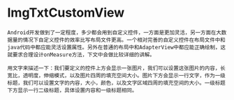 # ImgTxtCustomView

    Android开发做到了一定程度，多少都会用到自定义控件，一方面是更加灵活，另一方面在大数据量的情况下自定义控件的效率比写布局文件更高。一个相对完善的自定义控件在布局文件中和java代码中都应能灵活设置属性。另外在普通的布局中和AdapterView中都应能正确绘制，这就要求合理设计onMeasure方法，下文中会做比较详细的讲解。

    用文字来描述一下：我们要定义的控件上方会显示一张图片，我们可以设置这张图片的内容，长宽比，透明度，伸缩模式，以及图片四周的填充空间大小。图片下方会显示一行文字，作为一级标题，我们可以设置文字的内容，大小，颜色，以及文字区域四周的填充空间的大小。一级标题下方显示一行二级标题，具体设置内容和一级标题相同。

  
